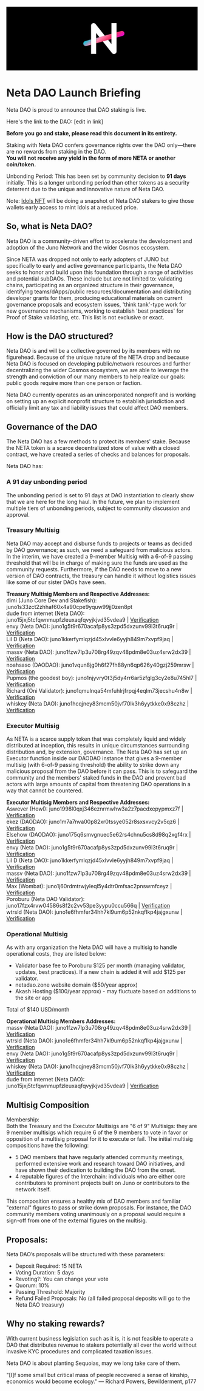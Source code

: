 ![Neta DAO](https://github.com/netadao/press/blob/main/netadao-header.png)
# Neta DAO Launch Briefing

Neta DAO is proud to announce that DAO staking is live.

Here's the link to the DAO: [edit in link]

**Before you go and stake, please read this document in its entirety.**

Staking with Neta DAO confers governance rights over the DAO only—there are no rewards from staking in the DAO.  
**You will not receive any yield in the form of more NETA or another coin/token.**

Unbonding Period: This has been set by community decision to **91 days** initially. This is a longer unbonding period than other tokens as a security deterrent due to the unique and innovative nature of Neta DAO.

Note: [Idols NFT](https://idols.zone) will be doing a snapshot of Neta DAO stakers to give those wallets early access to mint Idols at a reduced price.

## So, what is Neta DAO?
Neta DAO is a community-driven effort to accelerate the development and adoption of the Juno Network and the wider Cosmos ecosystem.

Since NETA was dropped not only to early adopters of JUNO but specifically to early and active governance participants, the Neta DAO seeks to honor and build upon this foundation through a range of activities and potential subDAOs. These include but are not limited to: validating chains, participating as an organized structure in their governance, identifying teams/dApps/public resources/documentation and distributing developer grants for them, producing educational materials on current governance proposals and ecosystem issues, 'think tank'-type work for new governance mechanisms, working to establish 'best practices' for Proof of Stake validating, etc. This list is not exclusive or exact.

## How is the DAO structured?  
Neta DAO is and will be a collective governed by its members with no figurehead. Because of the unique nature of the NETA drop and because Neta DAO is focused on developing public/network resources and further decentralizing the wider Cosmos ecosystem, we are able to leverage the strength and conviction of our many members to help realize our goals: public goods require more than one person or faction.

Neta DAO currently operates as an unincorporated nonprofit and is working on setting up an explicit nonprofit structure to establish jurisdiction and officially limit any tax and liability issues that could affect DAO members.

## Governance of the DAO  
The Neta DAO has a few methods to protect its members' stake. Because the NETA token is a scarce decentralized store of value with a closed contract, we have created a series of checks and balances for proposals.

Neta DAO has:

### A 91 day unbonding period  
The unbonding period is set to 91 days at DAO instantiation to clearly show that we are here for the long haul. In the future, we plan to implement multiple tiers of unbonding periods, subject to community discussion and approval.

### Treasury Multisig  
Neta DAO may accept and disburse funds to projects or teams as decided by DAO governance; as such, we need a safeguard from malicious actors. In the interim, we have created a 9-member Multisig with a 6-of-9 passing threshold that will be in charge of making sure the funds are used as the community requests. Furthermore, if the DAO needs to move to a new version of DAO contracts, the treasury can handle it without logistics issues like some of our sister DAOs have seen.

**Treasury Multisig Members and Respective Addresses:**  
dimi (Juno Core Dev and Stakefish): juno1s33zct2zhhaf60x4a90cpe9yquw99jj0zen8pt  
dude from internet (Neta DAO): juno15jxj5tcfqwnmupfzleuxaqfqvyjkjvd35vdea9 | [Verification](https://juno.tools/sign-verify/?address=juno15jxj5tcfqwnmupfzleuxaqfqvyjkjvd35vdea9&message=dude%20from%20internet.idols%232140&signature=I4y%2FIS87LOTwwUvMhZyHk8FsJ%2F9hWJ7TegpW0DMaeWo5LJxlQ%2FMuiA3sn0uI95RxhFBdouPgAk8dfxxBdnJwDQ%3D%3D)  
envy (Neta DAO): juno1g5t9r670acafp8ys3zpd5dxzunv99l3t6ruq9r | [Verification](https://juno.tools/sign-verify?address=juno1g5t9r670acafp8ys3zpd5dxzunv99l3t6ruq9r&message=envy9950&signature=9DNRtJvOmQFi9RhJTFCH2popSonjmFhkswLWYkGbc8xHOhngrAUYDfEBSDBDkh0nNckpJmWZjH6xMDKmLvhjDQ==)  
Lil D (Neta DAO): juno1kkerfymlqzjd45xlvvle6yyjh849m7xvpf9jaq | [Verification](https://juno.tools/sign-verify/?address=juno1kkerfymlqzjd45xlvvle6yyjh849m7xvpf9jaq&message=Lil%20D&signature=ewZXBUWXh5hafkB5IS6YSVijtRCQsYtEWsewFPrns6hLtx1G9xvBkFAMKv04yMbdLjxBYmHM2bdZLJMa3kt32Q%3D%3D)  
massv (Neta DAO): juno1fzw7lp3u708rg49zqv48pdm8e03uz4srw2dx39 | [Verification](https://juno.tools/sign-verify?address=juno1fzw7lp3u708rg49zqv48pdm8e03uz4srw2dx39&message=Massv+was+here&signature=Oe%2BmHpM1horX1OOYVxc7AyjOYwjGqiXK4bMVOd1K2xNTIjKxC2xdC9q8QANG5QB%2BoVd7ETna7ei0VjZzy2YU0Q%3D%3D)  
noahsaso (DAODAO): juno1vqun8jg0h6f27fh88yn6qp626y40gzj259mrsw | [Verification](https://juno.tools/sign-verify/?address=juno1vqun8jg0h6f27fh88yn6qp626y40gzj259mrsw&message=I%20am%20noahsaso%230065...%20happy%20birthday%20DAO%20DAO!&signature=Mb8GCxK338uwPg763P3I3NImDFPc7LjEAAmIxoQXMmUqkTZ8JLfB8ksDgyLPZ0mwYl24dYiDkP3qzXejVdbeOw%3D%3D)  
Pupmos (the goodest boy): juno1njyvry0t3j5dy4rr6ar5zfglg3cy2e8u745hl7 | [Verification](https://juno.tools/sign-verify/?address=juno1njyvry0t3j5dy4rr6ar5zfglg3cy2e8u745hl7&message=I%20AM%20PUPM%C3%98S%C2%A1%20NETA%20IZ%20PEANUT%20BUTTER%20ON%20ZPOON.%20I%20LOVB%20U%20%E2%9D%A4%20%20%0A%0APUPM%C3%98S%234237&signature=OR777PDBDHV6un4mFHCs%2BAaEyg7%2Bvu4Ia0YRV9HKGntWtYPq69mfRfAODpQ97eqUOQjRYlk2xkrlcB1Ft4CgeQ%3D%3D)  
Richard (Oni Validator): juno1qmulnqa54mfuhlrjfrpqj4eqlm73jecshu4n8w | [Verification](https://juno.tools/sign-verify/?address=juno1qmulnqa54mfuhlrjfrpqj4eqlm73jecshu4n8w&message=Engage%20ludicrous%20mode!%20%F0%9F%9A%80%0A%0ARichard%20%7C%20Oni%20%E2%9B%A9%233513&signature=xaww92TAw4ViTlW928kLdms%2F2ARTvbBi1FxRqQj8UvdmyHN8G3%2FdSWaxyO0FRteAZSaz84UJ821cXTXaLawWWg%3D%3D)  
whiskey (Neta DAO): juno1hcqjney83mcm50jvf70lk3h6yytkke0x98czhz | [Verification](https://juno.tools/sign-verify?address=juno1hcqjney83mcm50jvf70lk3h6yytkke0x98czhz&message=onewhiskeypls&signature=Q18qNlrODmZyUqMExCInD5Kfh%2B0RxuPinGgomPWgf0Zr7N7cBc3Fy1iSsy0R%2Ft6%2BlfCY%2F3QEvZ0%2BddxQLPCVsQ%3D%3D)

### Executor Multisig  
As NETA is a scarce supply token that was completely liquid and widely distributed at inception, this results in unique circumstances surrounding distribution and, by extension, governance. The Neta DAO has set up an Executor function inside our DAODAO instance that gives a 9-member multisig (with 6-of-9 passing threshold) the ability to strike down any malicious proposal from the DAO before it can pass. This is to safeguard the community and the members' staked funds in the DAO and prevent bad actors with large amounts of capital from threatening DAO operations in a way that cannot be countered.

**Executor Multisig Members and Respective Addresses:**  
Aswever (Howl): juno1998l0qxj346eznrmwhw3a2z7pacdxepypmxz7f | [Verification](https://juno.tools/sign-verify?address=juno1998l0qxj346eznrmwhw3a2z7pacdxepypmxz7f&message=hi%2C+this+is+aswever%21+i%27m+here+to+safeguard+the+neta+dao%21&signature=ZhZmoqPUdx%2FO3aoaKYsvR0ggs91wZI31yJrpJlxeY9lP8jOcy%2BTlrblLWnH6FW2u0vEIfthRpxvee2UrvFqaTg%3D%3D)  
ekez (DAODAO): juno1m7a7nva00p82xr0tssye052r8sxsxvcy2v5qz6 | [Verification](https://juno.tools/sign-verify?address=juno1m7a7nva00p82xr0tssye052r8sxsxvcy2v5qz6&message=I+am+ekez%2C+linking+these+two+pseudo+anonymous+identities.+Am+part+of+Neta+DAO%21&signature=NEwXieqx5VmMC8m5P3SulMKv5HgChpSdOUuVB%2FOmNvIzZ6iV1yR4VtVlM8UCap90e0o5IGW1K6ZYTevXfxPNNw%3D%3D)  
Elsehow (DAODAO): juno175q6smvgnuec5e62rs4chnu5cs8d98q2xgf4rx | [Verification](https://juno.tools/sign-verify?address=juno175q6smvgnuec5e62rs4chnu5cs8d98q2xgf4rx&message=I+am+elsehow%2C+and+I+am+helping+Neta+DAO.&signature=OFiCPgSZ6VeCX9kt902TWxHwGObuHcQJ8XIKB%2BJ7JJsR6suZpUxm2C%2F5CJU%2Fyq3OP1TQvPSUL7fRXY8NUtCIRg%3D%3D)  
envy (Neta DAO): juno1g5t9r670acafp8ys3zpd5dxzunv99l3t6ruq9r | [Verification](https://juno.tools/sign-verify?address=juno1g5t9r670acafp8ys3zpd5dxzunv99l3t6ruq9r&message=envy9950&signature=9DNRtJvOmQFi9RhJTFCH2popSonjmFhkswLWYkGbc8xHOhngrAUYDfEBSDBDkh0nNckpJmWZjH6xMDKmLvhjDQ==)  
Lil D (Neta DAO): juno1kkerfymlqzjd45xlvvle6yyjh849m7xvpf9jaq | [Verification](https://juno.tools/sign-verify/?address=juno1kkerfymlqzjd45xlvvle6yyjh849m7xvpf9jaq&message=Lil%20D&signature=ewZXBUWXh5hafkB5IS6YSVijtRCQsYtEWsewFPrns6hLtx1G9xvBkFAMKv04yMbdLjxBYmHM2bdZLJMa3kt32Q%3D%3D)  
massv (Neta DAO): juno1fzw7lp3u708rg49zqv48pdm8e03uz4srw2dx39 | [Verification](https://juno.tools/sign-verify?address=juno1fzw7lp3u708rg49zqv48pdm8e03uz4srw2dx39&message=Massv+was+here&signature=Oe%2BmHpM1horX1OOYVxc7AyjOYwjGqiXK4bMVOd1K2xNTIjKxC2xdC9q8QANG5QB%2BoVd7ETna7ei0VjZzy2YU0Q%3D%3D)  
Max (Wombat): juno1j60rdmtrwjyleql5y4dtr0mfsac2pnswmfceyz | [Verification](https://juno.tools/sign-verify?address=juno1j60rdmtrwjyleql5y4dtr0mfsac2pnswmfceyz&message=I+am+max%2C+and+I+am+helping+Neta+DAO&signature=w12IaApsIHiRVHUNPfi4AVzfYdA0xc6JdUOkBXvJJ3d4Xb4876u5bm9MyFA5qESpoMFpIXa2PDqKOfyA37000Q%3D%3D)  
Poroburu (Neta DAO Validator): juno17fzx4rvw04586s8f2c2vv53pe3yypu0ccu566q | [Verification](https://juno.tools/sign-verify/?address=juno17fzx4rvw04586s8f2c2vv53pe3yypu0ccu566q&message=I%27m%20Poro%20~&signature=9YGSgLqH1O3wtnBmzUm%2F9IxPqLPzgmjOF8Fv%2FjsdgDIKhU3Mv5vJofsuSbC7LX%2Bg9K%2BNEI9WmcCtdL2%2FVWsV9Q%3D%3D)  
wtrsld (Neta DAO): juno1e6fhmfer34hh7kl9um6p52nkqflkp4jajgxunw | [Verification](https://juno.tools/sign-verify/?address=juno1e6fhmfer34hh7kl9um6p52nkqflkp4jajgxunw&message=Idols%20are%20coming...&signature=lFrRpDytImtZjokuQSwT9aYFLYnVi2h6%2BMouxCjivc8taxsVmprz7Bp9DOoEqmsLD%2FjvF0ZbymaTBqN4HLurqQ%3D%3D)  

### Operational Multisig  
As with any organization the Neta DAO will have a multisig to handle operational costs, they are listed below:
* Validator base fee to Poroburu $125 per month (managing validator, updates, best practices). If a new chain is added it will add $125 per validator.
* netadao.zone website domain ($50/year approx)
* Akash Hosting ($100/year approx) - may fluctuate based on additions to the site or app

Total of $140 USD/month

**Operational Multisig Members Addresses:**  
massv (Neta DAO): juno1fzw7lp3u708rg49zqv48pdm8e03uz4srw2dx39 | [Verification](https://juno.tools/sign-verify?address=juno1fzw7lp3u708rg49zqv48pdm8e03uz4srw2dx39&message=Massv+was+here&signature=Oe%2BmHpM1horX1OOYVxc7AyjOYwjGqiXK4bMVOd1K2xNTIjKxC2xdC9q8QANG5QB%2BoVd7ETna7ei0VjZzy2YU0Q%3D%3D)  
wtrsld (Neta DAO): juno1e6fhmfer34hh7kl9um6p52nkqflkp4jajgxunw | [Verification](https://juno.tools/sign-verify/?address=juno1e6fhmfer34hh7kl9um6p52nkqflkp4jajgxunw&message=Idols%20are%20coming...&signature=lFrRpDytImtZjokuQSwT9aYFLYnVi2h6%2BMouxCjivc8taxsVmprz7Bp9DOoEqmsLD%2FjvF0ZbymaTBqN4HLurqQ%3D%3D)  
envy (Neta DAO): juno1g5t9r670acafp8ys3zpd5dxzunv99l3t6ruq9r | [Verification](https://juno.tools/sign-verify?address=juno1g5t9r670acafp8ys3zpd5dxzunv99l3t6ruq9r&message=envy9950&signature=9DNRtJvOmQFi9RhJTFCH2popSonjmFhkswLWYkGbc8xHOhngrAUYDfEBSDBDkh0nNckpJmWZjH6xMDKmLvhjDQ==)  
whiskey (Neta DAO): juno1hcqjney83mcm50jvf70lk3h6yytkke0x98czhz | [Verification](https://juno.tools/sign-verify?address=juno1hcqjney83mcm50jvf70lk3h6yytkke0x98czhz&message=onewhiskeypls&signature=Q18qNlrODmZyUqMExCInD5Kfh%2B0RxuPinGgomPWgf0Zr7N7cBc3Fy1iSsy0R%2Ft6%2BlfCY%2F3QEvZ0%2BddxQLPCVsQ%3D%3D)  
dude from internet (Neta DAO): juno15jxj5tcfqwnmupfzleuxaqfqvyjkjvd35vdea9 | [Verification](https://juno.tools/sign-verify/?address=juno15jxj5tcfqwnmupfzleuxaqfqvyjkjvd35vdea9&message=dude%20from%20internet.idols%232140&signature=I4y%2FIS87LOTwwUvMhZyHk8FsJ%2F9hWJ7TegpW0DMaeWo5LJxlQ%2FMuiA3sn0uI95RxhFBdouPgAk8dfxxBdnJwDQ%3D%3D)  

## Multisig Composition
Membership:  
Both the Treasury and the Executor Multisigs are "6 of 9" Multisigs: they are 9 member multisigs which require 6 of the 9 members to vote in favor or opposition of a multisig proposal for it to execute or fail. The initial multisig compositions have the following:
    
* 5 DAO members that have regularly attended community meetings, performed extensive work and research toward DAO initiatives, and have shown their dedication to building the DAO from the onset.
* 4 reputable figures of the Interchain: individuals who are either core contributors to prominent projects built on Juno or contributors to the network itself.
    
This composition ensures a healthy mix of DAO members and familiar "external" figures to pass or strike down proposals. For instance, the DAO community members voting unanimously on a proposal would require a sign-off from one of the external figures on the multisig.

## Proposals:  
Neta DAO’s proposals will be structured with these parameters:  
* Deposit Required: 15 NETA  
* Voting Duration: 5 days  
* Revoting?: You can change your vote  
* Quorum: 10%  
* Passing Threshold: Majority  
* Refund Failed Proposals: No (all failed proposal deposits will go to the Neta DAO treasury)

## Why no staking rewards?  
With current business legislation such as it is, it is not feasible to operate a DAO that distributes revenue to stakers potentially all over the world without invasive KYC procedures and complicated taxation issues.

Neta DAO is about planting Sequoias, may we long take care of them.

"[I]f some small but critical mass of people recovered a sense of kinship, economics would become ecology." — Richard Powers, Bewilderment, p177
